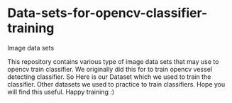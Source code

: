 # Data-sets-for-opencv-classifier-training
Image data sets

This repository contains various type of image data sets that may use to opencv train classifier.
We originally did this for to train opencv vessel detecting classifier. 
So Here is our Dataset which we used to train the classifier. 
Other datasets we used to practice to train classifiers. 
Hope you will find this useful. Happy training :) 
